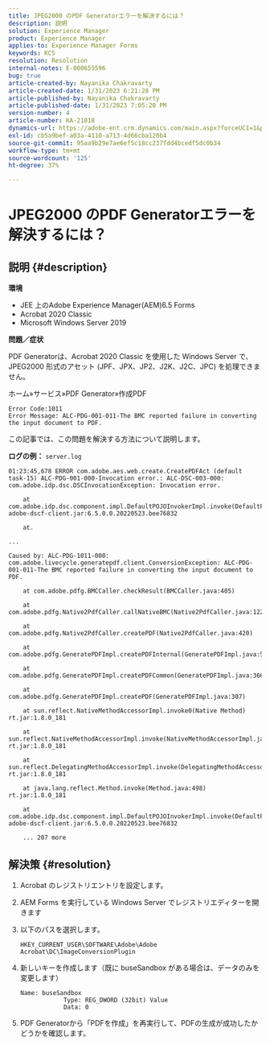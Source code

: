 ```yaml
---
title: JPEG2000 のPDF Generatorエラーを解決するには？
description: 説明
solution: Experience Manager
product: Experience Manager
applies-to: Experience Manager Forms
keywords: KCS
resolution: Resolution
internal-notes: E-000655596
bug: true
article-created-by: Nayanika Chakravarty
article-created-date: 1/31/2023 6:21:28 PM
article-published-by: Nayanika Chakravarty
article-published-date: 1/31/2023 7:05:20 PM
version-number: 4
article-number: KA-21018
dynamics-url: https://adobe-ent.crm.dynamics.com/main.aspx?forceUCI=1&pagetype=entityrecord&etn=knowledgearticle&id=a389240e-94a1-ed11-aad1-6045bd0063aa
exl-id: cb5a9bef-a03a-4110-a713-4d66cba120b4
source-git-commit: 95aa9b29e7ae6ef5c18cc237fdd4bcedf5dc0b34
workflow-type: tm+mt
source-wordcount: '125'
ht-degree: 37%

---
```


# JPEG2000 のPDF Generatorエラーを解決するには？

## 説明 {#description}


<b>環境</b>

- JEE 上のAdobe Experience Manager(AEM)6.5 Forms
- Acrobat 2020 Classic
- Microsoft Windows Server 2019

<b>問題／症状</b>

PDF Generatorは、Acrobat 2020 Classic を使用した Windows Server で、JPEG2000 形式のアセット (JPF、JPX、JP2、J2K、J2C、JPC) を処理できません。

ホーム»サービス»PDF Generator»作成PDF


```
Error Code:1011 
Error Message: ALC-PDG-001-011-The BMC reported failure in converting the input document to PDF.
```


この記事では、この問題を解決する方法について説明します。

<b>ログの例：</b>
`server.log`


```
01:23:45,678 ERROR com.adobe.aes.web.create.CreatePDFAct (default task-15) ALC-PDG-001-000-Invocation error.: ALC-DSC-003-000: com.adobe.idp.dsc.DSCInvocationException: Invocation error.

    at com.adobe.idp.dsc.component.impl.DefaultPOJOInvokerImpl.invoke(DefaultPOJOInvokerImpl.java:152) adobe-dscf-client.jar:6.5.0.0.20220523.bee76832

    at.

...

Caused by: ALC-PDG-1011-000: com.adobe.livecycle.generatepdf.client.ConversionException: ALC-PDG-001-011-The BMC reported failure in converting the input document to PDF.

    at com.adobe.pdfg.BMCCaller.checkResult(BMCCaller.java:405)

    at com.adobe.pdfg.Native2PdfCaller.callNativeBMC(Native2PdfCaller.java:1229)

    at com.adobe.pdfg.Native2PdfCaller.createPDF(Native2PdfCaller.java:420)

    at com.adobe.pdfg.GeneratePDFImpl.createPDFInternal(GeneratePDFImpl.java:527)

    at com.adobe.pdfg.GeneratePDFImpl.createPDFCommon(GeneratePDFImpl.java:366)

    at com.adobe.pdfg.GeneratePDFImpl.createPDF(GeneratePDFImpl.java:307)

    at sun.reflect.NativeMethodAccessorImpl.invoke0(Native Method) rt.jar:1.8.0_181

    at sun.reflect.NativeMethodAccessorImpl.invoke(NativeMethodAccessorImpl.java:62) rt.jar:1.8.0_181

    at sun.reflect.DelegatingMethodAccessorImpl.invoke(DelegatingMethodAccessorImpl.java:43) rt.jar:1.8.0_181

    at java.lang.reflect.Method.invoke(Method.java:498) rt.jar:1.8.0_181

    at com.adobe.idp.dsc.component.impl.DefaultPOJOInvokerImpl.invoke(DefaultPOJOInvokerImpl.java:118) adobe-dscf-client.jar:6.5.0.0.20220523.bee76832

    ... 207 more
```



## 解決策 {#resolution}


1. Acrobat のレジストリエントリを設定します。
2. AEM Forms を実行している Windows Server でレジストリエディターを開きます
3. 以下のパスを選択します。

   `HKEY_CURRENT_USER\SOFTWARE\Adobe\Adobe Acrobat\DC\ImageConversionPlugin`
4. 新しいキーを作成します（既に buseSandbox がある場合は、データのみを変更します）


   ```
   Name: buseSandbox
               Type: REG_DWORD (32bit) Value
               Data: 0
   ```

5. PDF Generatorから「PDFを作成」を再実行して、PDFの生成が成功したかどうかを確認します。

